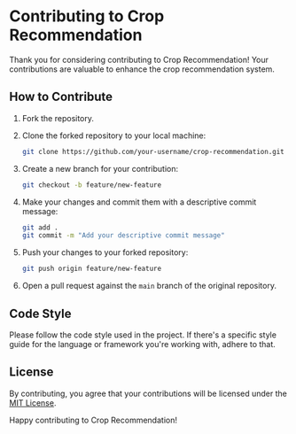 # Contributing to Crop Recommendation

Thank you for considering contributing to Crop Recommendation! Your contributions are valuable to enhance the crop recommendation system.

## How to Contribute

1. Fork the repository.

2. Clone the forked repository to your local machine:

   ```bash
   git clone https://github.com/your-username/crop-recommendation.git
   ```

3. Create a new branch for your contribution:

   ```bash
   git checkout -b feature/new-feature
   ```

4. Make your changes and commit them with a descriptive commit message:

   ```bash
   git add .
   git commit -m "Add your descriptive commit message"
   ```

5. Push your changes to your forked repository:

   ```bash
   git push origin feature/new-feature
   ```

6. Open a pull request against the `main` branch of the original repository.

## Code Style

Please follow the code style used in the project. If there's a specific style guide for the language or framework you're working with, adhere to that.

## License

By contributing, you agree that your contributions will be licensed under the [MIT License](LICENSE).

Happy contributing to Crop Recommendation!
